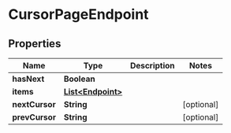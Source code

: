 

# CursorPageEndpoint


## Properties

Name | Type | Description | Notes
------------ | ------------- | ------------- | -------------
**hasNext** | **Boolean** |  | 
**items** | [**List&lt;Endpoint&gt;**](Endpoint.md) |  | 
**nextCursor** | **String** |  |  [optional]
**prevCursor** | **String** |  |  [optional]



